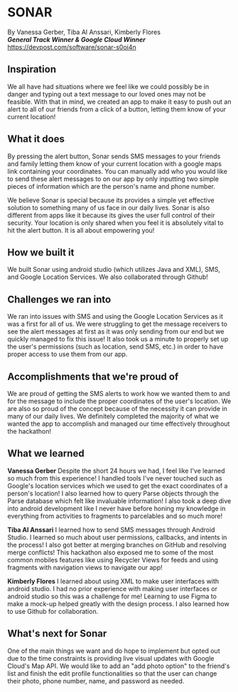# SONAR
By Vanessa Gerber, Tiba Al Anssari, Kimberly Flores  
***General Track Winner & Google Cloud Winner***
https://devpost.com/software/sonar-s0oi4n

## Inspiration
We all have had situations where we feel like we could possibly be in danger and typing out a text message to our loved ones may not be feasible. With that in mind, we created an app to make it easy to push out an alert to all of our friends from a click of a button, letting them know of your current location!

## What it does
By pressing the alert button, Sonar sends SMS messages to your friends and family letting them know of your current location with a google maps link containing your coordinates. You can manually add who you would like to send these alert messages to on our app by only inputting two simple pieces of information which are the person's name and phone number.

We believe Sonar is special because its provides a simple yet effective solution to something many of us face in our daily lives. Sonar is also different from apps like it because its gives the user full control of their security. Your location is only shared when you feel it is absolutely vital to hit the alert button. It is all about empowering you!

## How we built it
We built Sonar using android studio (which utilizes Java and XML), SMS, and Google Location Services. We also collaborated through Github!

## Challenges we ran into
We ran into issues with SMS and using the Google Location Services as it was a first for all of us. We were struggling to get the message receivers to see the alert messages at first as it was only sending from our end but we quickly managed to fix this issue! It also took us a minute to properly set up the user's permissions (such as location, send SMS, etc.) in order to have proper access to use them from our app.

## Accomplishments that we're proud of
We are proud of getting the SMS alerts to work how we wanted them to and for the message to include the proper coordinates of the user's location. We are also so proud of the concept because of the necessity it can provide in many of our daily lives. We definitely completed the majority of what we wanted the app to accomplish and managed our time effectively throughout the hackathon!

## What we learned

**Vanessa Gerber**
Despite the short 24 hours we had, I feel like I've learned so much from this experience! I handled tools I've never touched such as Google's location services which we used to get the exact coordinates of a person's location! I also learned how to query Parse objects through the Parse database which felt like invaluable information! I also took a deep dive into android development like I never have before honing my knowledge in everything from activities to fragments to parcelables and so much more!

**Tiba Al Anssari**
I learned how to send SMS messages through Android Studio. I learned so much about user permissions, callbacks, and intents in the process! I also got better at merging branches on GitHub and resolving merge conflicts! This hackathon also exposed me to some of the most common mobiles features like using Recycler Views for feeds and using fragments with navigation views to navigate our app!

**Kimberly Flores**
I learned about using XML to make user interfaces with android studio. I had no prior experience with making user interfaces or android studio so this was a challenge for me! Learning to use Figma to make a mock-up helped greatly with the design process. I also learned how to use Github for collaboration.

## What's next for Sonar
One of the main things we want and do hope to implement but opted out due to the time constraints is providing live visual updates with Google Cloud's Map API. We would like to add an "add photo option" to the friend's list and finish the edit profile functionalities so that the user can change their photo, phone number, name, and password as needed.
